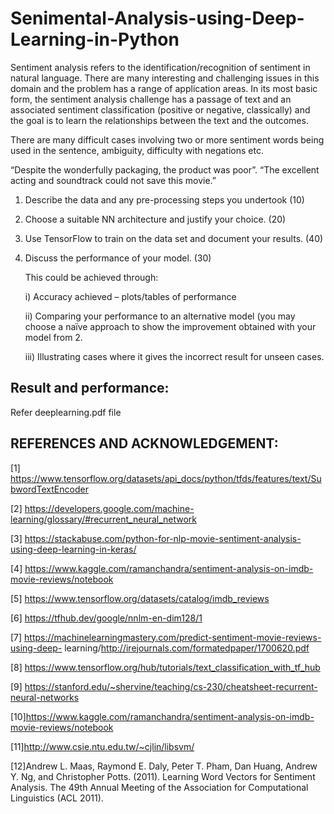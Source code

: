 # Senimental-Analysis-using-Deep-Learning-in-Python
Sentiment analysis refers to the identification/recognition of sentiment in natural language. There are many interesting and challenging issues in this domain and the problem has a range of application areas. In its most basic form, the sentiment analysis challenge has a passage of text and an associated sentiment classification (positive or negative, classically) and the goal is to learn the relationships between the text and the outcomes. 

There are many difficult cases involving two or more sentiment words being used in the sentence, ambiguity, difficulty with negations etc.

“Despite the wonderfully packaging, the product was poor”.
“The excellent acting and soundtrack could not save this movie.”



1. Describe the data and any pre-processing steps you undertook (10)
2. Choose a suitable NN architecture and justify your choice. (20)
3. Use TensorFlow to train on the data set and document your results. (40)
4. Discuss the performance of your model. (30)

    This could be achieved through:    
          
    i) Accuracy achieved – plots/tables of performance
        
    ii) Comparing your performance to an alternative model (you may choose a naïve approach to show the improvement obtained with your model from 2. 
          
    iii) Illustrating cases where it gives the incorrect result for unseen cases. 
          
## Result and performance:
Refer deeplearning.pdf file

## REFERENCES AND ACKNOWLEDGEMENT:

[1] https://www.tensorflow.org/datasets/api_docs/python/tfds/features/text/SubwordTextEncoder

[2] https://developers.google.com/machine-learning/glossary/#recurrent_neural_network

[3] https://stackabuse.com/python-for-nlp-movie-sentiment-analysis-using-deep-learning-in-keras/

[4] https://www.kaggle.com/ramanchandra/sentiment-analysis-on-imdb-movie-reviews/notebook

[5] https://www.tensorflow.org/datasets/catalog/imdb_reviews

[6] https://tfhub.dev/google/nnlm-en-dim128/1

[7] https://machinelearningmastery.com/predict-sentiment-movie-reviews-using-deep-
learning/http://irejournals.com/formatedpaper/1700620.pdf

[8] https://www.tensorflow.org/hub/tutorials/text_classification_with_tf_hub

[9] https://stanford.edu/~shervine/teaching/cs-230/cheatsheet-recurrent-neural-networks

[10]https://www.kaggle.com/ramanchandra/sentiment-analysis-on-imdb-movie-reviews/notebook

[11]http://www.csie.ntu.edu.tw/~cjlin/libsvm/

[12]Andrew L. Maas, Raymond E. Daly, Peter T. Pham, Dan Huang, Andrew Y. Ng, and Christopher Potts. (2011). Learning Word Vectors for 
Sentiment Analysis. The 49th Annual Meeting of the Association for Computational Linguistics (ACL 2011).
